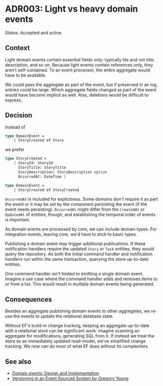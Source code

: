 # ADR003: Light vs heavy domain events

Status: Accepted and active.

## Context

Light domain events contain essential fields only: typically Ids and not title,
description, and so on. Because light events contain references only, they
aren't self-contained. To an event processor, the entire aggregate would have to
be available.

We could pass the aggregate as part of the event, but if preserved in an log,
entries could be large. Which aggregate fields changed as part of the event
would have become implicit as well. Also, deletions would be difficult to
express.

## Decision

Instead of

```fsharp
type DomainEvent =
    | StoryCreated of Story
```

we prefer

```fsharp
type StoryCreated =
    { StoryId: StoryId
      StoryTitle: StoryTitle
      StoryDescription: StoryDescription option
      OccurredAt: DateTime }

type DomainEvent =
    | StoryCreated of StoryCreated
```

`OccurredAt` is included for explictness. Some domains don't require it as part
the event or it may be set by the component persisting the event (if the event
needs persisting). `OccurredAt` might differ from the `CreatedAt` or `UpdatedAt`
of entities, though, and establishing the temporal order of events is important.

As domain events are processed by core, we can include domain types. For
integration events, leaving core, we'd have to stick to basic types.

Publishing a domain event may trigger additional publications. If these
notification handlers require the updated `Story` or `Task` entities, they would
query the repository. As both the initial command handler and notification
handlers run within the same transaction, querying the store up-to-date
entities.

One command handler isn't limited to emitting a single domain event. Imagine a
use case where the command handler adds and removes items to or from a list.
This would result in multiple domain events being generated.

## Consequences

Besides an aggregate publishing domain events to other aggregates, we re-use the
events to update the relational database state.

Without EF's build-in change tracking, keeping an aggregate up-to-date with a
relational store can be significant work: imagine scanning an aggregate for
modifications, generating SQL from it. If instead we treat the store as an
immediately updated read-model, we've simplified change tracking. We now can do
most of what EF does without its complexities.

## See also

- [Domain events: Design and
  implementation](https://learn.microsoft.com/en-us/dotnet/architecture/microservices/microservice-ddd-cqrs-patterns/domain-events-design-implementation)
- [Versioning in an Event Sourced System by Gregory Young](https://leanpub.com/esversioning)
